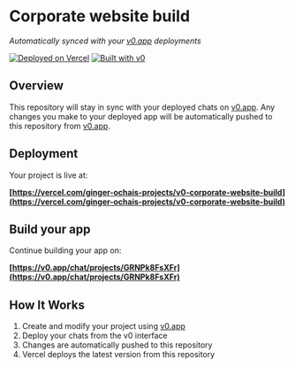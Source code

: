 # Corporate website build

*Automatically synced with your [v0.app](https://v0.app) deployments*

[![Deployed on Vercel](https://img.shields.io/badge/Deployed%20on-Vercel-black?style=for-the-badge&logo=vercel)](https://vercel.com/ginger-ochais-projects/v0-corporate-website-build)
[![Built with v0](https://img.shields.io/badge/Built%20with-v0.app-black?style=for-the-badge)](https://v0.app/chat/projects/GRNPk8FsXFr)

## Overview

This repository will stay in sync with your deployed chats on [v0.app](https://v0.app).
Any changes you make to your deployed app will be automatically pushed to this repository from [v0.app](https://v0.app).

## Deployment

Your project is live at:

**[https://vercel.com/ginger-ochais-projects/v0-corporate-website-build](https://vercel.com/ginger-ochais-projects/v0-corporate-website-build)**

## Build your app

Continue building your app on:

**[https://v0.app/chat/projects/GRNPk8FsXFr](https://v0.app/chat/projects/GRNPk8FsXFr)**

## How It Works

1. Create and modify your project using [v0.app](https://v0.app)
2. Deploy your chats from the v0 interface
3. Changes are automatically pushed to this repository
4. Vercel deploys the latest version from this repository